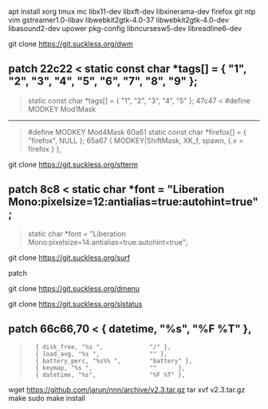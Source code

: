apt install xorg tmux mc libx11-dev libxft-dev libxinerama-dev firefox git ntp vim gstreamer1.0-libav libwebkit2gtk-4.0-37 libwebkit2gtk-4.0-dev libasound2-dev upower
pkg-config libncursesw5-dev libreadline6-dev

git clone https://git.suckless.org/dwm

patch
22c22
< static const char *tags[] = { "1", "2", "3", "4", "5", "6", "7", "8", "9" };
---
> static const char *tags[] = { "1", "2", "3", "4", "5" };
47c47
< #define MODKEY Mod1Mask
---
> #define MODKEY Mod4Mask
60a61
> static const char *firefox[]  = { "firefox", NULL };
65a67
>       { MODKEY|ShiftMask,             XK_f,      spawn,          {.v = firefox } },

git clone https://git.suckless.org/stterm

patch
8c8
< static char *font = "Liberation Mono:pixelsize=12:antialias=true:autohint=true";
---
> static char *font = "Liberation Mono:pixelsize=14:antialias=true:autohint=true";

git clone https://git.suckless.org/surf

patch

git clone https://git.suckless.org/dmenu

git clone https://git.suckless.org/slstatus

patch
66c66,70
<       { datetime, "%s",           "%F %T" },
---
>       { disk_free, "%s ",             "/" },
>       { load_avg, "%s ",              "" },
>       { battery_perc, "%s%% ",        "battery" },
>       { keymap, "%s ",                ""      },
>       { datetime, "%s",               "%F %T" },


wget https://github.com/jarun/nnn/archive/v2.3.tar.gz
tar xvf v2.3.tar.gz
make
sudo make install
